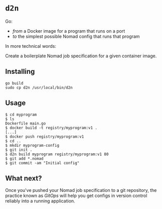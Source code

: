 # `d2n`

Go:

* _from_ a Docker image for a program that runs on a port
* _to_ the simplest possible Nomad config that runs that program

In more technical words:

Create a boilerplate Nomad job specification for a given container image.

## Installing

```
go build
sudo cp d2n /usr/local/bin/d2n
```

## Usage

```
$ cd myprogram
$ ls
Dockerfile main.go
$ docker build -t registry/myprogram:v1 .
[...]
$ docker push registry/myprogram:v1
$ cd ..
$ mkdir myprogram-config
$ git init .
$ d2n build myprogram registry/myprogram:v1 80
$ git add *.nomad
$ git commit -am "Initial config"
```

## What next?

Once you've pushed your Nomad job specification to a git repository, the
practice known as _GitOps_ will help you get configs in version control reliably
into a running application.

<!-- TODO: link to a public doc about _GitOps_. -->
